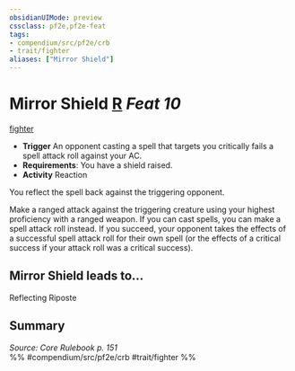```yaml
---
obsidianUIMode: preview
cssclass: pf2e,pf2e-feat
tags:
- compendium/src/pf2e/crb
- trait/fighter
aliases: ["Mirror Shield"]
---
```

# Mirror Shield  [R](/rules/core-rulebook/chapter-9-playing-the-game.md#Actions "Reaction") *Feat 10*  
[fighter](/rules/traits/fighter.md)  

- **Trigger** An opponent casting a spell that targets you critically fails a spell attack roll against your AC.
- **Requirements**: You have a shield raised.
- **Activity** Reaction

You reflect the spell back against the triggering opponent.

Make a ranged attack against the triggering creature using your highest proficiency with a ranged weapon. If you can cast spells, you can make a spell attack roll instead. If you succeed, your opponent takes the effects of a successful spell attack roll for their own spell (or the effects of a critical success if your attack roll was a critical success).

## Mirror Shield leads to...

Reflecting Riposte

## Summary

*Source: Core Rulebook p. 151*  
%% #compendium/src/pf2e/crb #trait/fighter %%